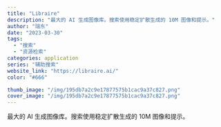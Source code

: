```yaml
---
title: "Libraire"
description: "最大的 AI 生成图像库。搜索使用稳定扩散生成的 10M 图像和提示。"
author: "瑞东"
date: "2023-03-30"
tags:
  - "搜索"
  - "资源检索"
categories: application
series: "辅助搜索"
website_link: "https://libraire.ai/"
color: "#666"

thumb_image: "/img/195db7a2c9e17877575b1cac9a37c827.png"
cover_image: "/img/195db7a2c9e17877575b1cac9a37c827.png"
---
```


最大的 AI 生成图像库。搜索使用稳定扩散生成的 10M 图像和提示。